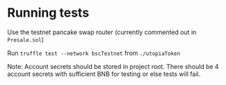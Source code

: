 # Running tests

Use the testnet pancake swap router (currently commented out in `Presale.sol`)

Run `truffle test --network bscTestnet` from `./utopiaToken`

Note: Account secrets should be stored in project root. There should be 4 account secrets with sufficient BNB for testing or else tests will fail.
